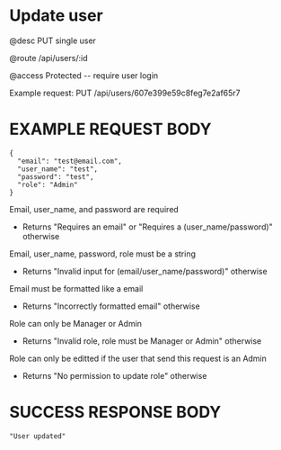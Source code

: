 # Update user
@desc PUT single user

@route /api/users/:id

@access Protected -- require user login

Example request: PUT /api/users/607e399e59c8feg7e2af65r7

# EXAMPLE REQUEST BODY
```
{
  "email": "test@email.com",
  "user_name": "test",
  "password": "test",
  "role": "Admin"
}
```

Email, user_name, and password are required
- Returns "Requires an email" or "Requires a (user_name/password)" otherwise

Email, user_name, password, role must be a string
- Returns "Invalid input for (email/user_name/password)" otherwise

Email must be formatted like a email
- Returns "Incorrectly formatted email" otherwise

Role can only be Manager or Admin
- Returns "Invalid role, role must be Manager or Admin" otherwise

Role can only be editted if the user that send this request is an Admin
- Returns "No permission to update role" otherwise

# SUCCESS RESPONSE BODY
```
"User updated"
```